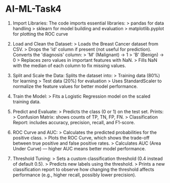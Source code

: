 # AI-ML-Task4

1. Import Libraries:
          The code imports essential libraries:
               > pandas for data handling
               > sklearn for model building and evaluation
               > matplotlib.pyplot for plotting the ROC curve
  
2. Load and Clean the Dataset:
               > Loads the Breast Cancer dataset from CSV.
               > Drops the 'id' column if present (not useful for prediction).
               Converts the 'diagnosis' column:
                    > 'M' (Malignant) → 1
                    > 'B' (Benign) → 0
               > Replaces zero values in important features with NaN.
               > Fills NaN with the median of each column to fix missing values.

3. Split and Scale the Data:
              Splits the dataset into:
                    > Training data (80%) for learning
                    > Test data (20%) for evaluation
              > Uses StandardScaler to normalize the feature values for better model performance.

4. Train the Model:
              > Fits a Logistic Regression model on the scaled training data.

5. Predict and Evaluate: 
              > Predicts the class (0 or 1) on the test set.
               Prints:
                    > Confusion Matrix: shows counts of TP, TN, FP, FN.
                    > Classification Report: includes accuracy, precision, recall, and F1-score.

6. ROC Curve and AUC:
               > Calculates the predicted probabilities for the positive class.
               > Plots the ROC Curve, which shows the trade-off between true positive and false positive rates.
               > Calculates AUC (Area Under Curve) — higher AUC means better model performance.

7.  Threshold Tuning:
               > Sets a custom classification threshold (0.4 instead of default 0.5).
               > Predicts new labels using the threshold.
               > Prints a new classification report to observe how changing the threshold affects performance (e.g., higher recall, possibly lower precision).
